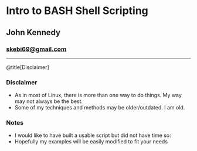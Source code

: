 # Intro to BASH Shell Scripting
## John Kennedy
### skebi69@gmail.com
---
@title[Disclaimer]
### Disclaimer
- As in most of Linux, there is more than one way to do things. My way may not always be the best.
- Some of my techniques and methods may be older/outdated. I am old.
### Notes
- I would like to have built a usable script but did not have time so:
- Hopefully my examples will be easily modified to fit your needs

